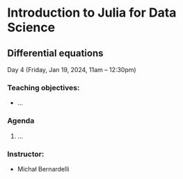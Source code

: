 # Introduction to Julia for Data Science
## Differential equations
Day 4 (Friday, Jan 19, 2024, 11am – 12:30pm)

### Teaching objectives:
- ...

### Agenda
1. ...

### Instructor:
- Michał Bernardelli